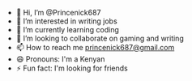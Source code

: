 - 👋 Hi, I’m @Princenick687
- 👀 I’m interested in writing jobs 
- 🌱 I’m currently learning coding 
- 💞️ I’m looking to collaborate on gaming and writing 
- 📫 How to reach me princenick687@gmail.com
- 😄 Pronouns: I'm a Kenyan 
- ⚡ Fun fact: I'm looking for friends 

<!---
Princenick687/Princenick687 is a ✨ special ✨ repository because its `README.md` (this file) appears on your GitHub profile.
You can click the Preview link to take a look at your changes.
--->
